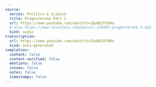 ```yaml
---
source:
  series: Politics & Science
  title: Progesterone Part 3
  url: https://www.youtube.com/watch?v=1QuHb2hT8Ho
  # also https://www.toxinless.com/polsci-120207-progesterone-3.mp3
  kind: audio
transcription:
  url: https://www.youtube.com/watch?v=1QuHb2hT8Ho
  kind: auto-generated
completion:
  content: false
  content-verified: false
  mentions: false
  issues: false
  notes: false
  timestamps: false
---
```

